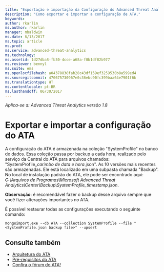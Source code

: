 ```yaml
---
title: "Exportação e importação da Configuração do Advanced Threat Analytics | Microsoft Docs"
description: "Como exportar e importar a configuração de ATA."
keywords: 
author: rkarlin
ms.author: rkarlin
manager: mbaldwin
ms.date: 6/13/2017
ms.topic: article
ms.prod: 
ms.service: advanced-threat-analytics
ms.technology: 
ms.assetid: 1d27dba8-fb30-4cce-a68a-f0b1df02b977
ms.reviewer: bennyl
ms.suite: ems
ms.openlocfilehash: a04378838fab20c43df159ef3259530b8a599ed4
ms.sourcegitcommit: 470675730967e0c36ebc90fc399baa64e7901f6b
ms.translationtype: HT
ms.contentlocale: pt-BR
ms.lasthandoff: 06/30/2017
---
```

*Aplica-se a: Advanced Threat Analytics versão 1.8*



<a id="export-and-import-the-ata-configuration" class="xliff"></a>

# Exportar e importar a configuração do ATA
A configuração do ATA é armazenada na coleção "SystemProfile" no banco de dados.
Essa coleção passa por backup a cada hora, realizado pelo serviço da Central do ATA para arquivos chamados: "SystemProfile_*carimbo de data e hora*.json". As 10 versões mais recentes são armazenadas.
Ele está localizado em uma subpasta chamada "Backup". No local de instalação padrão do ATA, ele pode ser encontrado aqui: *C:\Arquivos de Programas\Microsoft Advanced Threat Analytics\Center\Backup\SystemProfile_*timestamp*.json*. 

**Observação**: é recomendável fazer o backup desse arquivo sempre que você fizer alterações importantes no ATA.

É possível restaurar todas as configurações executando o seguinte comando:

`mongoimport.exe --db ATA --collection SystemProfile --file "<SystemProfile.json backup file>" --upsert`

<a id="see-also" class="xliff"></a>

## Consulte também
- [Arquitetura do ATA](ata-architecture.md)
- [Pré-requisitos do ATA](ata-prerequisites.md)
- [Confira o fórum do ATA!](https://social.technet.microsoft.com/Forums/security/home?forum=mata)

